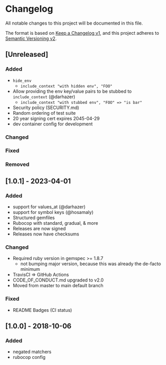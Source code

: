 # Changelog
All notable changes to this project will be documented in this file.

The format is based on [Keep a Changelog v1](https://keepachangelog.com/en/1.0.0/),
and this project adheres to [Semantic Versioning v2](https://semver.org/spec/v2.0.0.html).

## [Unreleased]
### Added
- `hide_env`
  - `include_context "with hidden env", "FOO"`
- Allow providing the env key/value pairs to be stubbed to `include_context` (@darhazer)
  - `include_context "with stubbed env", "FOO" => "is bar"`
- Security policy (SECURITY.md)
- Random ordering of test suite
- 20 year signing cert expires 2045-04-29
- dev container config for development

### Changed
### Fixed
### Removed

## [1.0.1] - 2023-04-01
### Added
- support for values_at (@darhazer)
- support for symbol keys (@hosamaly)
- Structured gemfiles
- Rubocop with standard, gradual, & more
- Releases are now signed
- Releases now have checksums
### Changed
- Required ruby version in gemspec >= 1.8.7
  - not bumping major version, because this was already the de-facto minimum
- TravisCI => GitHub Actions
- CODE_OF_CONDUCT.md upgraded to v2.0
- Moved from master to main default branch
### Fixed
- README Badges (CI status)

## [1.0.0] - 2018-10-06
### Added
- negated matchers
- rubocop config

<!-- Contributors (alphabetically) -->
[@darhazer]: https://github.com/darhazer
[@hosamaly]: https://github.com/hosamaly
